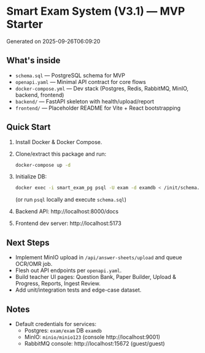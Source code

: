 
# Smart Exam System (V3.1) — MVP Starter

Generated on 2025-09-26T06:09:20

## What's inside
- `schema.sql` — PostgreSQL schema for MVP
- `openapi.yaml` — Minimal API contract for core flows
- `docker-compose.yml` — Dev stack (Postgres, Redis, RabbitMQ, MinIO, backend, frontend)
- `backend/` — FastAPI skeleton with health/upload/report
- `frontend/` — Placeholder README for Vite + React bootstrapping

## Quick Start
1. Install Docker & Docker Compose.
2. Clone/extract this package and run:
   ```bash
   docker-compose up -d
   ```
3. Initialize DB:
   ```bash
   docker exec -i smart_exam_pg psql -U exam -d examdb < /init/schema.sql
   ```
   (or run `psql` locally and execute `schema.sql`)

4. Backend API: http://localhost:8000/docs
5. Frontend dev server: http://localhost:5173

## Next Steps
- Implement MinIO upload in `/api/answer-sheets/upload` and queue OCR/OMR job.
- Flesh out API endpoints per `openapi.yaml`.
- Build teacher UI pages: Question Bank, Paper Builder, Upload & Progress, Reports, Ingest Review.
- Add unit/integration tests and edge-case dataset.

## Notes
- Default credentials for services:
  - Postgres: `exam/exam` DB `examdb`
  - MinIO: `minio/minio123` (console http://localhost:9001)
  - RabbitMQ console: http://localhost:15672 (guest/guest)
